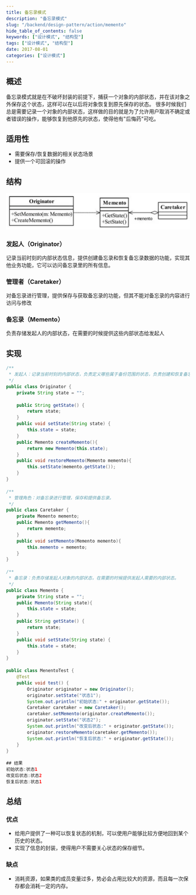 ```yaml
---
title: 备忘录模式
description: "备忘录模式"
slug: "/backend/design-pattern/action/memento"
hide_table_of_contents: false
keywords: ["设计模式", "结构型"]
tags: ["设计模式", "结构型"]
date: 2017-08-01
categories: ["设计模式"]
---
```

## 概述
备忘录模式就是在不破坏封装的前提下，捕获一个对象的内部状态，并在该对象之外保存这个状态，这样可以在以后将对象恢复到原先保存的状态。
很多时候我们总是需要记录一个对象的内部状态，这样做的目的就是为了允许用户取消不确定或者错误的操作，能够恢复到他原先的状态，使得他有"后悔药"可吃。

## 适用性
+ 需要保存/恢复数据的相关状态场景
+ 提供一个可回滚的操作

## 结构

![memento](img/memento.png)

### 发起人（Originator）
记录当前时刻的内部状态信息，提供创建备忘录和恢复备忘录数据的功能，实现其他业务功能，它可以访问备忘录里的所有信息。
### 管理者（Caretaker）
对备忘录进行管理，提供保存与获取备忘录的功能，但其不能对备忘录的内容进行访问与修改
### 备忘录（Memento）
负责存储发起人的内部状态，在需要的时候提供这些内部状态给发起人

## 实现

```java
/**
 * 发起人：记录当前时刻的内部状态，负责定义哪些属于备份范围的状态，负责创建和恢复备忘录数据
 */
public class Originator {
    private String state = "";

    public String getState() {
        return state;
    }
    public void setState(String state) {
        this.state = state;
    }
    public Memento createMemento(){
        return new Memento(this.state);
    }
    public void restoreMemento(Memento memento){
        this.setState(memento.getState());
    }
}

/**
 * 管理角色：对备忘录进行管理，保存和提供备忘录。
 */
public class Caretaker {
    private Memento memento;
    public Memento getMemento(){
        return memento;
    }
    public void setMemento(Memento memento){
        this.memento = memento;
    }
}

/**
 * 备忘录：负责存储发起人对象的内部状态，在需要的时候提供发起人需要的内部状态。
 */
public class Memento {
    private String state = "";
    public Memento(String state){
        this.state = state;
    }
    public String getState() {
        return state;
    }
    public void setState(String state) {
        this.state = state;
    }
}

public class MenentoTest {
    @Test
    public void test() {
        Originator originator = new Originator();
        originator.setState("状态1");
        System.out.println("初始状态:" + originator.getState());
        Caretaker caretaker = new Caretaker();
        caretaker.setMemento(originator.createMemento());
        originator.setState("状态2");
        System.out.println("改变后状态:" + originator.getState());
        originator.restoreMemento(caretaker.getMemento());
        System.out.println("恢复后状态:" + originator.getState());
    }
}

## 结果
初始状态:状态1
改变后状态:状态2
恢复后状态:状态1
```

## 总结
### 优点
+ 给用户提供了一种可以恢复状态的机制，可以使用户能够比较方便地回到某个历史的状态。 
+ 实现了信息的封装，使得用户不需要关心状态的保存细节。
### 缺点
+ 消耗资源，如果类的成员变量过多，势必会占用比较大的资源，而且每一次保存都会消耗一定的内存。
